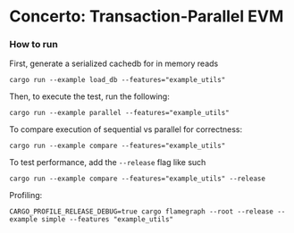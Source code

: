 # Concerto: Transaction-Parallel EVM

### How to run

First, generate a serialized cachedb for in memory reads 
```
cargo run --example load_db --features="example_utils"
```

Then, to execute the test, run the following:  
```
cargo run --example parallel --features="example_utils"
```

To compare execution of sequential vs parallel for correctness:  
```
cargo run --example compare --features="example_utils"
```

To test performance, add the `--release` flag like such 
```
cargo run --example compare --features="example_utils" --release
```

Profiling:
```
CARGO_PROFILE_RELEASE_DEBUG=true cargo flamegraph --root --release --example simple --features "example_utils"
```
